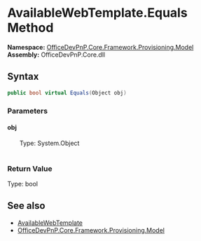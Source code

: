 # AvailableWebTemplate.Equals Method  
  

**Namespace:** [OfficeDevPnP.Core.Framework.Provisioning.Model](OfficeDevPnP.Core.Framework.Provisioning.Model.md)  
**Assembly:** OfficeDevPnP.Core.dll  
## Syntax
```C#
public bool virtual Equals(Object obj)
```
### Parameters
#### obj  
&emsp;&emsp;Type: System.Object  
&emsp;&emsp;  

  

### Return Value
Type: bool  

## See also
- [AvailableWebTemplate](OfficeDevPnP.Core.Framework.Provisioning.Model.AvailableWebTemplate.md) 
- [OfficeDevPnP.Core.Framework.Provisioning.Model](OfficeDevPnP.Core.Framework.Provisioning.Model.md) 
